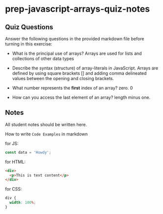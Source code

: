 # prep-javascript-arrays-quiz-notes

## Quiz Questions

Answer the following questions in the provided markdown file before turning in this exercise:

- What is the principal use of arrays?
  Arrays are used for lists and collections of other data types

- Describe the syntax (structure) of array-literals in JavaScript.
  Arrays are defined by using square brackets [] and adding comma delineated values between the opening and closing brackets.
- What number represents the **first** index of an array?
  zero. 0
- How can you access the last element of an array?
  length minus one.

## Notes

All student notes should be written here.

How to write `Code Examples` in markdown

for JS:

```javascript
const data = 'Howdy';
```

for HTML:

```html
<div>
  <p>This is text content</p>
</div>
```

for CSS:

```css
div {
  width: 100%;
}
```
